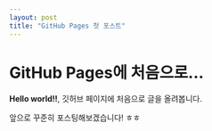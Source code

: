```yaml
---
layout: post
title: "GitHub Pages 첫 포스트"
---
```


# GitHub Pages에 처음으로...

**Hello world!!**, 깃허브 페이지에 처음으로 글을 올려봅니다.

앞으로 꾸준히 포스팅해보겠습니다! ㅎㅎ
